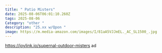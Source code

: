 ```yaml
---
title: " Patio Misters"
date: 2025-08-06T06:01:10.260Z
tags: 2025-08-06
Category: "other "
description: "25.xx w/Qpon "
image: https://m.media-amazon.com/images/I/81aA5VJJmEL._AC_SL1500_.jpg
---
```

https://joylink.io/supernal-outdoor-misters ad
